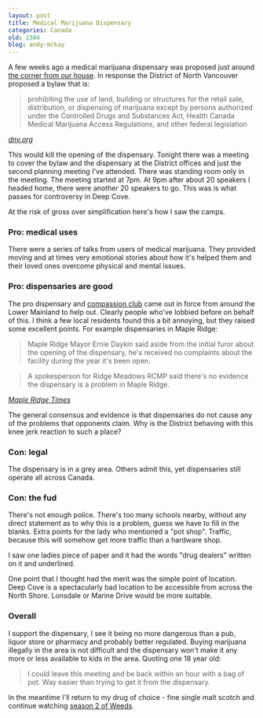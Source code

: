 ```yaml
---
layout: post
title: Medical Marijuana Dispensary 
categories: Canada
old: 2304
blog: andy-mckay
---
```

<p>A few weeks ago a medical marijuana dispensary was proposed just around <a href="http://bit.ly/jWh8V2">the corner from our house</a>. In response the District of North Vancouver proposed a bylaw that is:</p>
<blockquote>
prohibiting the use of land, building or structures for the retail sale, distribution, or dispensing of marijuana except by persons authorized under the Controlled Drugs and Substances Act, Health Canada Medical Marijuana Access Regulations, and other federal legislation
</blockquote>
<cite><a href="http://www.dnv.org/article.asp?a=5106">dnv.org</a></cite>
<p>This would kill the opening of the dispensary. Tonight there was a meeting to cover the bylaw and the dispensary at the District offices and just the second planning meeting I've attended. There was standing room only in the meeting. The meeting started at 7pm. At 9pm after about 20 speakers I headed home, there were another 20 speakers to go. This was is what passes for controversy in Deep Cove.</p>
<p>At the risk of gross over simplification here's how I saw the camps.</p>
<h3>Pro: medical uses</h3>
<p>There were a series of talks from users of medical marijuana. They provided moving and at times very emotional stories about how it's helped them and their loved ones overcome physical and mental issues.</p>
<h3>Pro: dispensaries are good</h3>
<p>The pro dispensary and <a href="http://www.thecompassionclub.org/">compassion club</a> came out in force from around the Lower Mainland to help out. Clearly people who've lobbied before on behalf of this. I think a few local residents found this a bit annoying, but they raised some excellent points. For example dispensaries in Maple Ridge:</p>
<blockquote>
Maple Ridge Mayor Ernie Daykin said aside from the initial furor about the opening of the dispensary, he's received no complaints about the facility during the year it's been open.
</blockquote>
<blockquote>
A spokesperson for Ridge Meadows RCMP said there's no evidence the dispensary is a problem in Maple Ridge.
</blockquote>
<cite><a href="http://www.mrtimes.com/health/year+clean+dispensary/4808664/story.html">Maple Ridge Times</a></cite>
<p>The general consensus and evidence is that dispensaries do not cause any of the problems that opponents claim. Why is the District behaving with this knee jerk reaction to such a place?</p>
<h3>Con: legal</h3>
<p>The dispensary is in a grey area. Others admit this, yet dispensaries still operate all across Canada.</p>
<h3>Con: the fud</h3>
<p>There's not enough police. There's too many schools nearby, without any direct statement as to why this is a problem, guess we have to fill in the blanks. Extra points for the lady who mentioned a "pot shop". Traffic, because this will somehow get more traffic than a hardware shop.</p>
<p>I saw one ladies piece of paper and it had the words "drug dealers" written on it and underlined.</p>
<p>One point that I thought had the merit was the simple point of location. Deep Cove is a spectacularly bad location to be accessible from across the North Shore. Lonsdale or Marine Drive would be more suitable.</p>
<h3>Overall</h3>
<p>I support the dispensary, I see it being no more dangerous than a pub, liquor store or pharmacy and probably better regulated. Buying marijuana illegally in the area is not difficult and the dispensary won't make it any more or less available to kids in the area. Quoting one 18 year old:</p>
<blockquote>
I could leave this meeting and be back within an hour with a bag of pot. Way easier than trying to get it from the dispensary.
</blockquote>
<p>In the meantime I'll return to my drug of choice - fine single malt scotch and continue watching <a href="http://en.wikipedia.org/wiki/List_of_Weeds_episodes">season 2 of Weeds</a>.</p>